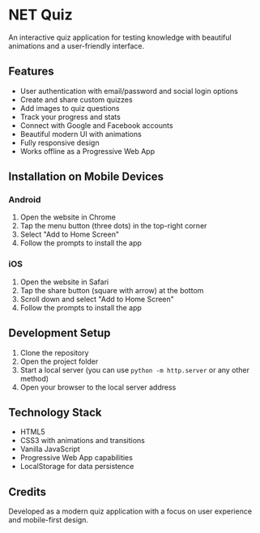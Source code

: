 # NET Quiz

An interactive quiz application for testing knowledge with beautiful animations and a user-friendly interface.

## Features

- User authentication with email/password and social login options
- Create and share custom quizzes
- Add images to quiz questions
- Track your progress and stats
- Connect with Google and Facebook accounts
- Beautiful modern UI with animations
- Fully responsive design 
- Works offline as a Progressive Web App

## Installation on Mobile Devices

### Android

1. Open the website in Chrome
2. Tap the menu button (three dots) in the top-right corner
3. Select "Add to Home Screen"
4. Follow the prompts to install the app

### iOS

1. Open the website in Safari
2. Tap the share button (square with arrow) at the bottom
3. Scroll down and select "Add to Home Screen"
4. Follow the prompts to install the app

## Development Setup

1. Clone the repository
2. Open the project folder
3. Start a local server (you can use `python -m http.server` or any other method)
4. Open your browser to the local server address

## Technology Stack

- HTML5
- CSS3 with animations and transitions
- Vanilla JavaScript
- Progressive Web App capabilities
- LocalStorage for data persistence

## Credits

Developed as a modern quiz application with a focus on user experience and mobile-first design. 